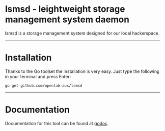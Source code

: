 lsmsd - leightweight storage management system daemon
===========
lsmsd is a storage management system designed for our local hackerspace.
___
# Installation
Thanks to the Go toolset the installation is very easy. Just type the following in your terminal and press Enter:

    go get github.com/openlab-aux/lsmsd

___
# Documentation

Documentation for this tool can be found at [godoc](http://godoc.org/github.com/openlab-aux/lsmsd).
